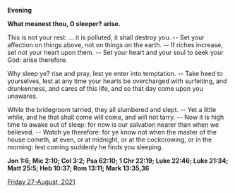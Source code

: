 **Evening**

**What meanest thou, O sleeper? arise.**
 
This is not your rest: ... it is polluted, it shall destroy you. -- Set your affection on things above, not on things on the earth. -- If riches increase, set not your heart upon them. -- Set your heart and your soul to seek your God: arise therefore.
 
Why sleep ye? rise and pray, lest ye enter into temptation. -- Take heed to yourselves, lest at any time your hearts be overcharged with surfeiting, and drunkenness, and cares of this life, and so that day come upon you unawares.
 
While the bridegroom tarried, they all slumbered and slept. -- Yet a little while, and he that shall come will come, and will not tarry. -- Now it is high time to awake out of sleep: for now is our salvation nearer than when we believed. -- Watch ye therefore: for ye know not when the master of the house cometh, at even, or at midnight, or at the cockcrowing, or in the morning: lest coming suddenly he finds you sleeping.  

**Jon 1:6; Mic 2:10; Col 3:2; Psa 62:10; 1 Chr 22:19; Luke 22:46; Luke 21:34; Matt 25:5; Heb 10:37; Rom 13:11; Mark 13:35,36**

[Friday 27-August, 2021](https://t.me/daily_light)
